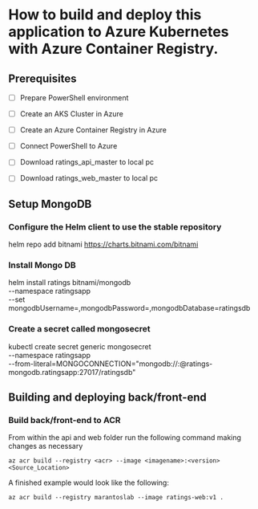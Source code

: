 # How to build and deploy this application to Azure Kubernetes with Azure Container Registry.
## Prerequisites
- [ ] Prepare PowerShell environment
- [ ] Create an AKS Cluster in Azure
- [ ] Create an Azure Container Registry in Azure
- [ ] Connect PowerShell to Azure
- [ ] Download ratings_api_master to local pc
- [ ] Download ratings_web_master to local pc


## Setup MongoDB

### Configure the Helm client to use the stable repository 
helm repo add bitnami https://charts.bitnami.com/bitnami

### Install Mongo DB 
helm install ratings bitnami/mongodb \
    --namespace ratingsapp \
    --set mongodbUsername=<username>,mongodbPassword=<password>,mongodbDatabase=ratingsdb

### Create a secret called mongosecret
kubectl create secret generic mongosecret \
    --namespace ratingsapp \
    --from-literal=MONGOCONNECTION="mongodb://<username>:<password>@ratings-mongodb.ratingsapp:27017/ratingsdb"

## Building and deploying back/front-end

### Build back/front-end to ACR
From within the api and web folder run the following command making changes as necessary

`az acr build --registry <acr> --image <imagename>:<version> <Source_Location>`

A finished example would look like the following:

`az acr build --registry marantoslab --image ratings-web:v1 .`
